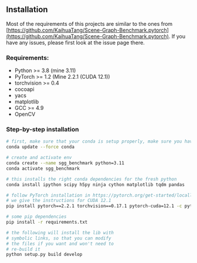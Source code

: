 ## Installation

Most of the requirements of this projects are similar to the ones from [https://github.com/KaihuaTang/Scene-Graph-Benchmark.pytorch](https://github.com/KaihuaTang/Scene-Graph-Benchmark.pytorch). If you have any issues, please first look at the issue page there.

### Requirements:
- Python >= 3.8 (mine 3.11)
- PyTorch >= 1.2 (Mine 2.2.1 (CUDA 12.1))
- torchvision >= 0.4
- cocoapi
- yacs
- matplotlib
- GCC >= 4.9
- OpenCV


### Step-by-step installation

```bash
# first, make sure that your conda is setup properly, make sure you have the latest conda
conda update --force conda

# create and activate env
conda create --name sgg_benchmark python=3.11
conda activate sgg_benchmark

# this installs the right conda dependencies for the fresh python
conda install ipython scipy h5py ninja cython matplotlib tqdm pandas

# follow PyTorch installation in https://pytorch.org/get-started/locally/
# we give the instructions for CUDA 12.1
pip install pytorch==2.2.1 torchvision==0.17.1 pytorch-cuda=12.1 -c pytorch -c nvidia

# some pip dependencies
pip install -r requirements.txt

# the following will install the lib with
# symbolic links, so that you can modify
# the files if you want and won't need to
# re-build it
python setup.py build develop
